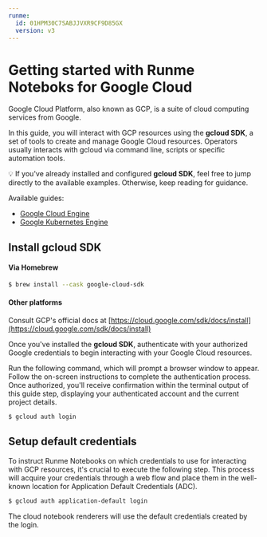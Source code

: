 ```yaml
---
runme:
  id: 01HPM30C7SABJJVXR9CF9D85GX
  version: v3
---
```


# Getting started with Runme Noteboks for Google Cloud

Google Cloud Platform, also known as GCP, is a suite of cloud computing services from Google.

In this guide, you will interact with GCP resources using the **gcloud SDK**, a set of tools to create and manage Google Cloud resources. Operators usually interacts with gcloud via command line, scripts or specific automation tools.

💡 If you've already installed and configured **gcloud SDK**, feel free to jump directly to the available examples. Otherwise, keep reading for guidance.

Available guides:

- [Google Cloud Engine](gce.md)
- [Google Kubernetes Engine](gke.md)

## Install gcloud SDK

#### Via Homebrew

```sh {"id":"01HPM36BJYQPJNPRXN1XEG5GTB"}
$ brew install --cask google-cloud-sdk
```

#### Other platforms

Consult GCP's official docs at [https://cloud.google.com/sdk/docs/install](https://cloud.google.com/sdk/docs/install)

Once you've installed the **gcloud SDK**, authenticate with your authorized Google credentials to begin interacting with your Google Cloud resources.

Run the following command, which will prompt a browser window to appear. Follow the on-screen instructions to complete the authentication process. Once authorized, you'll receive confirmation within the terminal output of this guide step, displaying your authenticated account and the current project details.

```sh {"background":"true","id":"01HPM3806ZWYRNJYXK4KW3KQ4M"}
$ gcloud auth login
```

## Setup default credentials

To instruct Runme Notebooks on which credentials to use for interacting with GCP resources, it's crucial to execute the following step. This process will acquire your credentials through a web flow and place them in the well-known location for Application Default Credentials (ADC).

```sh {"id":"01HQ6D3C0HGXBM29YNH9Z7H9R9","name":"set-gcloud-default"}
$ gcloud auth application-default login
```

The cloud notebook renderers will use the default credentials created by the login.